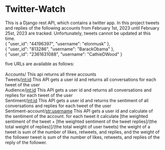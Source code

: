 # Twitter-Watch
This is a Django rest API, which contains a twitter app. In this project tweets and replies of the following accounts from February 1st, 2023  until February 25st, 2023  are tracked. Unfortunately, tweets cannot be updated at this time.  <br />
    {
        "user_id": "44196397",
        "username": "elonmusk"
    },
    <br />
    {
        "user_id": "813286",
        "username": "BarackObama"
    },
    <br />
    {
        "user_id": "2361631088",
        "username": "CathieDWood"
    }
    <br />

five URLs are available as follows: <br />
	<br /> Accounts/
This api returns all three accounts
	<br /> Tweets/<int:id>
This API gets a user id and returns all conversations for each tweet of the user
	<br /> Audience/<int:id>
This API gets a user id and returns all conversations and replies for each tweet of the user
	<br /> Sentiment/<int:id>
This API gets a user id and returns the sentiment of all conversations and replies for each tweet of the user
	<br /> Sentiment-account/<str:username>
This API gets a user id and calculate of the sentiment of the account.
for each tweet it calculate [the weighted sentiment of the tweet + [the weighted sentiment of the tweet replies]/(the total weight of replies)]/(the total weight of user tweets)
the weight of a tweet is sum of the number of likes, retweets, and replies, and the weight of the follower tweet is sum of the number of likes, retweets, and replies of the reply of the follower.
